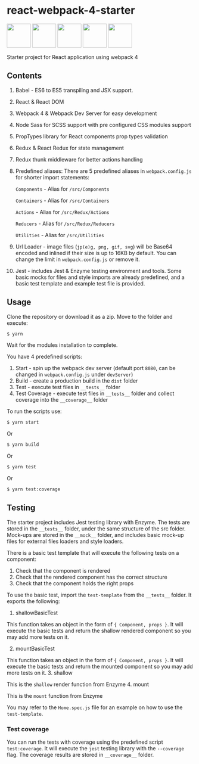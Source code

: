 # react-webpack-4-starter

<img src="https://cdn-images-1.medium.com/max/1468/1*kt9otqHk14BZIMNruiG0BA.png" height="64"> <img src="https://cdn-images-1.medium.com/max/1200/1*Wx82vEGrMfW4AdSLodZXgQ.png" height="64"> <img src="https://cdn-images-1.medium.com/max/2000/1*XmHUL5DeySv_dGmvbPqdDQ.png" height="64"> <img src="https://cdn-images-1.medium.com/max/1200/0*U2DmhXYumRyXH6X1.png" height="64"> <img src="https://seeklogo.com/images/J/jest-logo-F9901EBBF7-seeklogo.com.png" height="64">

Starter project for React application using webpack 4

## Contents

1. Babel - ES6 to ES5 transpiling and JSX support.
2. React & React DOM
3. Webpack 4 & Webpack Dev Server for easy development
4. Node Sass for SCSS support with pre configured CSS modules support
5. PropTypes library for React components prop types validation
6. Redux & React Redux for state management
7. Redux thunk middleware for better actions handling
8. Predefined aliases:
   There are 5 predefined aliases in `webpack.config.js` for shorter import statements:
   
   `Components` - Alias for `/src/Components`
   
   `Containers` - Alias for `/src/Containers`
   
   `Actions` - Alias for `/src/Redux/Actions`
   
   `Reducers` - Alias for `/src/Redux/Reducers`
   
   `Utilities` - Alias for `/src/Utilities`
   
9. Url Loader - image files (`jp(e)g, png, gif, svg`) will be Base64 encoded and inlined if their size is up to 16KB by default. You can change the limit in `webpack.config.js` or remove it.
10. Jest - includes Jest & Enzyme testing environment and tools. Some basic mocks for files and style imports are already predefined, and a basic test template and example test file is provided.
   
## Usage

Clone the repository or download it as a zip.
Move to the folder and execute:

```bash
$ yarn
```

Wait for the modules installation to complete.

You have 4 predefined scripts:

1. Start - spin up the webpack dev server (default port `8080`, can be changed in `webpack.config.js` under `devServer`)
2. Build - create a production build in the `dist` folder
3. Test - execute test files in `__tests__` folder
4. Test Coverage - execute test files in `__tests__` folder and collect coverage into the `__coverage__` folder

To run the scripts use:

```bash
$ yarn start
```

Or

```bash
$ yarn build
```

Or

```bash
$ yarn test
```

Or

```bash
$ yarn test:coverage
```

## Testing

The starter project includes Jest testing library with Enzyme.
The tests are stored in the `__tests__` folder, under the same structure of the src folder.
Mock-ups are stored in the `__mock__` folder, and includes basic mock-up files for external files loaders and style loaders.

There is a basic test template that will execute the following tests on a component:
1. Check that the component is rendered
2. Check that the rendered component has the correct structure
3. Check that the component holds the right props

To use the basic test, import the `test-template` from the `__tests__` folder. It exports the following:
1. shallowBasicTest

  This function takes an object in the form of `{ Component, props }`. It will execute the basic tests and return the shallow rendered component so you may add more tests on it.
  
2. mountBasicTest

  This function takes an object in the form of `{ Component, props }`. It will execute the basic tests and return the mounted component so you may add more tests on it.
3. shallow

  This is the `shallow` render function from Enzyme
4. mount 

  This is the `mount` function from Enzyme

You may refer to the `Home.spec.js` file for an example on how to use the `test-template`.

### Test coverage

You can run the tests with coverage using the predefined script `test:coverage`.
It will execute the `jest` testing library with the `--coverage` flag. The coverage results are stored in `__coverage__` folder.
